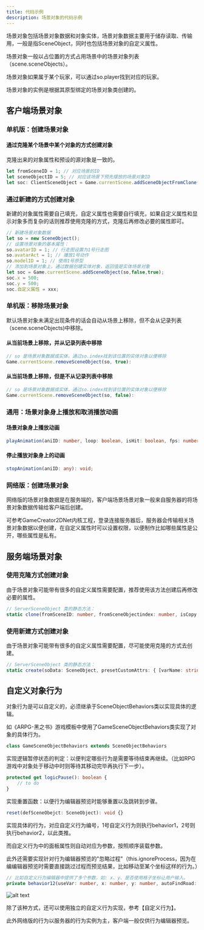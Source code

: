 ```yaml
---
title: 代码示例
description: 场景对象的代码示例
---
```


场景对象包括场景对象数据和对象实体，场景对象数据主要用于储存读取、传输用，一般是指SceneObject，同时也包括场景对象的自定义属性。

场景对象一般以占位置的方式占用场景中的场景对象列表（scene.sceneObjects）。

场景对象如果属于某个玩家，可以通过so.player找到对应的玩家。

场景对象的实例是根据其原型绑定的场景对象类创建的。

<!-- - [概念：场景对象](/zh_hans/getting-started/sceneobject)
- [API-通用-场景对象基类: SceneObject](/zh_hans/library/2d/generic/sceneobject)
- [API-通用-场景对象实体类: SceneObjectEntity](/zh_hans/library/2d/generic/sceneobjectentity)
- [API-客户端-场景对象类: ClientSceneObject](/zh_hans/library/2d/client/clientsceneobject)
- [API-服务端-场景对象类: ServerSceneObject](/zh_hans/library/2dnetwork/server/serversceneobject) -->

## 客户端场景对象

### 单机版：创建场景对象

#### 通过克隆某个场景中某个对象的方式创建对象

克隆出来的对象属性和预设的源对象是一致的。

```ts [Script.ts]
let fromSceneID = 1; // 对应场景的ID
let sceneObjectID = 5; // 对应该场景下预先摆放的场景对象ID
let soc: ClientSceneObject = Game.currentScene.addSceneObjectFromClone(fromSceneID, sceneObjectID, true) as any;
```

### 通过新建的方式创建对象

新建的对象属性需要自己填充，自定义属性也需要自行填充，如果自定义属性和显示对象多而复杂的话则推荐使用克隆的方式，克隆后再修改必要的属性即可。

```ts [Script.ts]
// 新建场景对象数据
let so = new SceneObject();
// 设置场景对象的基本属性：
so.avatarID = 1; // 行走图设置为1号行走图
so.avatarAct = 1; // 播放1号动作
so.modelID = 1; // 使用1号原型
// 添加到场景对象上，通过数据创建实体对象，返回值是实体场景对象
let soc = Game.currentScene.addSceneObject(so,false,true);
soc.x = 500;
soc.y = 500;
soc.自定义属性 = xxx;
```

### 单机版：移除场景对象

默认场景对象未满足出现条件的话会自动从场景上移除，但不会从记录列表（scene.sceneObjects)中移除。

#### 从当前场景上移除，并从记录列表中移除

```ts [Script.ts]
// so 是场景对象数据或实体，通过so.index找到该位置的实体对象以便移除
Game.currentScene.removeSceneObject(so, true):
```

#### 从当前场景上移除，但是不从记录列表中移除

```ts [Script.ts]
// so 是场景对象数据或实体，通过so.index找到该位置的实体对象以便移除
Game.currentScene.removeSceneObject(so, false):
```

### 通用：场景对象身上播放和取消播放动画

#### 场景对象身上播放动画

```ts [Script.ts]
playAnimation(aniID: number, loop: boolean, isHit: boolean, fps: number = null, superposition: boolean = false): Animation
```

#### 停止播放对象身上的动画

```ts [Script.ts]
stopAnimation(aniID: any): void;
```

### 网络版：创建场景对象

网络版的场景对象数据是在服务端的，客户端场景场景对象一般来自服务器的将场景对象数据传输给客户端后创建。

可参考GameCreator2DNet内核工程，登录连接服务器后，服务器会传输相关场景对象数据以便创建，在自定义属性时可以设置权限，以便制作比如哪些属性是公开，哪些属性是私有。

## 服务端场景对象

### 使用克隆方式创建对象

由于场景对象可能带有很多的自定义属性需要配置，推荐使用该方法创建后再修改必要的属性。

```ts [Script.ts]
// ServerSceneObject 类的静态方法：
static clone(fromSceneID: number, fromSceneObjectindex: number, isCopy: boolean = true): ServerSceneObject
```

### 使用新建方式创建对象

由于场景对象可能带有很多的自定义属性需要配置，尽可能使用克隆的方式去创建。

```ts [Script.ts]
// ServerSceneObject 类的静态方法：
static create(soData: SceneObject, presetCustomAttrs: { [varName: string]: { varType: number, value: any, copy: boolean } } = null, player: ServerPlayer = null, isClone: boolean = true): ServerSceneObject {
```

## 自定义对象行为

对象行为是可以自定义的，必须继承于SceneObjectBehaviors类以实现具体的逻辑。

如《ARPG-黑之书》游戏模板中使用了GameSceneObjectBehaviors类实现了对象的具体行为。

```ts [Script.ts]
class GameSceneObjectBehaviors extends SceneObjectBehaviors
```

实现逻辑暂停状态的判定：以便判定哪些行为是需要等待结束再继续。（比如RPG游戏中对象处于移动中时则等待其移动完毕再执行下一步）。

```ts [Script.ts]
protected get logicPause(): boolean {
    // to do 
}
```

实现重置函数：以便行为编辑器预览时能够重置以及跳转到步骤。

```ts [Script.ts]
reset(defSceneObejct: SceneObject): void {}
```

实现具体的行为，对应自定义行为编号，1号自定义行为则执行behavior1，2号则执行behavior2，以此类推。

而自定义行为中的面板属性则自动对应为参数，按照顺序装载参数。

此外还需要实现针对行为编辑器预览的"忽略过程"（this.ignoreProcess，因为在编编辑器预览时需要直接跳过过程而预览结果，比如移动至某个坐标这样的行为。）

```ts [Script.ts]
// 比如自定义行为编辑器中提供了多个参数，如: x、y、是否使用格子坐标让用户输入。
private behavior12(useVar: number, x: number, y: number, autoFindRoad: boolean, xVarID: number, yVarID: number, useGrid: boolean, relative: boolean, whenCantMoveRetry: boolean, ifObstacleHandleMode: number, moveToGridCenter: boolean, mode: any) {}
```

![alt text](https://cdn.gcw.wiki.wiki/gcw/image/zh_hans/getting-started/8.sceneobject/10.script/image.png)

除了该种方式，还可以使用独立的自定义行为实现，参考【自定义行为】。

此外网络版的行为以服务器的行为实例为主，客户端一般仅供行为编辑器预览。

<!-- ## 参考资料

- [GameCreator2D内核工程](/zh_hans/getting-started/createproject#根据开发者内核创建工程)
- [GameCreator2DNet内核工程](/zh_hans/getting-started/createproject#根据开发者内核创建工程)
- [API-单机版-场景对象基类: SceneObject](/zh_hans/library/2d/generic/sceneobject)
- [API-单机版-场景对象实体类: SceneObjectEntity](/zh_hans/library/2d/generic/sceneobjectentity)
- [API-单机版-场景对象行为基类: SceneObjectBehaviors](/zh_hans/library/2d/generic/sceneobjectbehaviors)
- [API-单机版-客户端场景对象类: ClientSceneObject](/zh_hans/library/2d/client/clientsceneobject)
- [API-网络版-场景对象基类: SceneObject](/zh_hans/library/2dnetwork/generic/sceneobject)
- [API-网络版-场景对象实体类: SceneObjectEntity](/zh_hans/library/2dnetwork/generic/sceneobjectentity)
- [API-网络版-场景对象行为基类: SceneObjectBehaviors](/zh_hans/library/2dnetwork/generic/sceneobjectbehaviors)
- [API-网络版-客户端场景对象类: ClientSceneObject](/zh_hans/library/2dnetwork/client/clientsceneobject)
- [API-网络版-服务端场景对象类: ServerSceneObject](/zh_hans/library/2dnetwork/server/serversceneobject) -->
